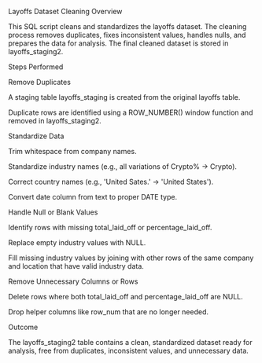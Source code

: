 Layoffs Dataset Cleaning
Overview

This SQL script cleans and standardizes the layoffs dataset. The cleaning process removes duplicates, fixes inconsistent values, handles nulls, and prepares the data for analysis. The final cleaned dataset is stored in layoffs_staging2.

Steps Performed

Remove Duplicates

A staging table layoffs_staging is created from the original layoffs table.

Duplicate rows are identified using a ROW_NUMBER() window function and removed in layoffs_staging2.

Standardize Data

Trim whitespace from company names.

Standardize industry names (e.g., all variations of Crypto% → Crypto).

Correct country names (e.g., 'United Sates.' → 'United States').

Convert date column from text to proper DATE type.

Handle Null or Blank Values

Identify rows with missing total_laid_off or percentage_laid_off.

Replace empty industry values with NULL.

Fill missing industry values by joining with other rows of the same company and location that have valid industry data.

Remove Unnecessary Columns or Rows

Delete rows where both total_laid_off and percentage_laid_off are NULL.

Drop helper columns like row_num that are no longer needed.

Outcome

The layoffs_staging2 table contains a clean, standardized dataset ready for analysis, free from duplicates, inconsistent values, and unnecessary data.
